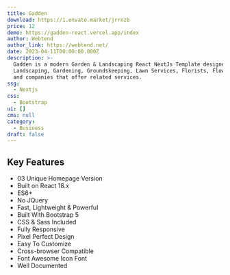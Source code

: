 ```yaml
---
title: Gadden
download: https://1.envato.market/jrrnzb
price: 12
demo: https://gadden-react.vercel.app/index
author: Webtend
author_link: https://webtend.net/
date: 2023-04-11T00:00:00.000Z
description: >-
  Gadden is a modern Garden & Landscaping React NextJs Template designed for
  Landscaping, Gardening, Groundskeeping, Lawn Services, Florists, Flower Shops,
  and companies that offer related services.
ssg:
  - Nextjs
css:
  - Bootstrap
ui: []
cms: null
category:
  - Business
draft: false
---
```

## Key Features

- 03 Unique Homepage Version
- Built on React 18.x
- ES6+
- No JQuery
- Fast, Lightweight & Powerful
- Built With Bootstrap 5
- CSS & Sass Included
- Fully Responsive
- Pixel Perfect Design
- Easy To Customize
- Cross-browser Compatible
- Font Awesome Icon Font
- Well Documented
